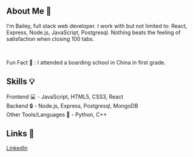 ## About Me :bust_in_silhouette:
I'm Bailey, full stack web developer. I work with but not limited to: React, Express, Node.js, JavaScript, Postgresql. Nothing beats the feeling of satisfaction when closing 100 tabs.

<br/>

Fun Fact :school_satchel: : I attended a boarding school in China in first grade.

## Skills :bulb:
Frontend :computer: - JavaScript, HTML5, CSS3, React
<br/>
Backend :lock: - Node.js, Express, Postgresql, MongoDB
<br/>
Other Tools/Languages :wrench: - Python, C++

## Links :link:
[LinkedIn](https://www.linkedin.com/in/bailey-yu/)

